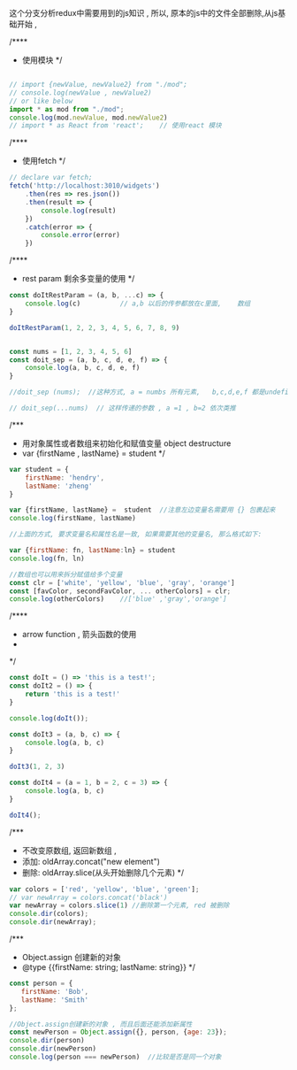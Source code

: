 这个分支分析redux中需要用到的js知识 ,  所以, 原本的js中的文件全部删除,从js基础开始 , 


/****
 * 使用模块
 */

```js

// import {newValue, newValue2} from "./mod";
// console.log(newValue , newValue2)
// or like below
import * as mod from "./mod";
console.log(mod.newValue, mod.newValue2)
// import * as React from 'react';    // 使用react 模块
```








/****
 * 使用fetch
 */

```js
// declare var fetch;
fetch('http://localhost:3010/widgets')
    .then(res => res.json())
    .then(result => {
        console.log(result)
    })
    .catch(error => {
        console.error(error)
    })


```


/****
 *  rest param   剩余多变量的使用
 */

```js
const doItRestParam = (a, b, ...c) => {
    console.log(c)          // a,b 以后的传参都放在c里面,    数组
}

doItRestParam(1, 2, 2, 3, 4, 5, 6, 7, 8, 9)


const nums = [1, 2, 3, 4, 5, 6]
const doit_sep = (a, b, c, d, e, f) => {
    console.log(a, b, c, d, e, f)
}

//doit_sep (nums);  //这种方式, a = numbs 所有元素,   b,c,d,e,f 都是undefined

// doit_sep(...nums)  // 这样传递的参数 , a =1 , b=2 依次类推

```


/***
 * 用对象属性或者数组来初始化和赋值变量  object destructure
 * var {firstName , lastName} =  student
 */

```js
var student = {
    firstName: 'hendry',
    lastName: 'zheng'
}

var {firstName, lastName} =  student  //注意左边变量名需要用 {} 包裹起来
console.log(firstName, lastName)

//上面的方式, 要求变量名和属性名是一致, 如果需要其他的变量名, 那么格式如下:

var {firstName: fn, lastName:ln} = student
console.log(fn, ln)

//数组也可以用来拆分赋值给多个变量
const clr = ['white', 'yellow', 'blue', 'gray', 'orange']
const [favColor, secondFavColor, ... otherColors] = clr;
console.log(otherColors)    //['blue' ,'gray','orange']

```


/****
 * arrow function , 箭头函数的使用
 *
 */

```js
const doIt = () => 'this is a test!';
const doIt2 = () => {
    return 'this is a test!'
}

console.log(doIt());

const doIt3 = (a, b, c) => {
    console.log(a, b, c)
}

doIt3(1, 2, 3)

const doIt4 = (a = 1, b = 2, c = 3) => {
    console.log(a, b, c)
}

doIt4();
```




/***
 * 不改变原数组, 返回新数组 ,
 *  添加:  oldArray.concat("new element")
 *  删除:  oldArray.slice(从头开始删除几个元素)
 */

```js
var colors = ['red', 'yellow', 'blue', 'green'];
// var newArray = colors.concat('black')
var newArray = colors.slice(1) //删除第一个元素, red 被删除
console.dir(colors);
console.dir(newArray);

```



/***
 * Object.assign 创建新的对象
 * @type {{firstName: string; lastName: string}}
 */
 
 ```js
const person = {
    firstName: 'Bob',
    lastName: 'Smith'
};

//Object.assign创建新的对象 , 而且后面还能添加新属性
const newPerson = Object.assign({}, person, {age: 23});
console.dir(person)
console.dir(newPerson)
console.log(person === newPerson)  //比较是否是同一个对象

```